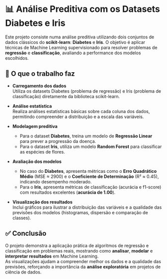 # 📊 Análise Preditiva com os Datasets Diabetes e Iris

Este projeto consiste numa análise preditiva utilizando dois conjuntos de dados clássicos do **scikit-learn**: **Diabetes** e **Iris**. O objetivo é aplicar técnicas de Machine Learning supervisionado para resolver problemas de **regressão** e **classificação**, avaliando a performance dos modelos escolhidos.

## 🚀 O que o trabalho faz

- **Carregamento dos dados**  
  Utiliza os datasets Diabetes (problema de regressão) e Iris (problema de classificação) diretamente da biblioteca scikit-learn.

- **Análise estatística**  
  Realiza análises estatísticas básicas sobre cada coluna dos dados, permitindo compreender a distribuição e a escala das variáveis.

- **Modelagem preditiva**
  - Para o dataset **Diabetes**, treina um modelo de **Regressão Linear** para prever a progressão da doença.
  - Para o dataset **Iris**, utiliza um modelo **Random Forest** para classificar as espécies de flores.

- **Avaliação dos modelos**
  - No caso do **Diabetes**, apresenta métricas como o **Erro Quadrático Médio** (MSE ≈ 2900) e o **Coeficiente de Determinação** (R² ≈ 0.45), indicando desempenho moderado.
  - Para o **Iris**, apresenta métricas de classificação (acurácia e f1-score) com resultados excelentes (**acurácia de 1.00**).

- **Visualização dos resultados**  
  Inclui gráficos para ilustrar a distribuição das variáveis e a qualidade das previsões dos modelos (histogramas, dispersão e comparação de classes).

## ✅ Conclusão

O projeto demonstra a aplicação prática de algoritmos de regressão e classificação em problemas reais, mostrando como **analisar**, **modelar** e **interpretar resultados** em Machine Learning.  
As visualizações ajudam a compreender melhor os dados e a qualidade das previsões, reforçando a importância da **análise exploratória** em projetos de ciência de dados.

